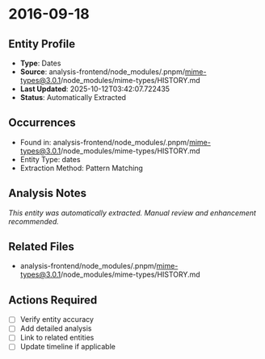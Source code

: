 # 2016-09-18

## Entity Profile
- **Type**: Dates
- **Source**: analysis-frontend/node_modules/.pnpm/mime-types@3.0.1/node_modules/mime-types/HISTORY.md
- **Last Updated**: 2025-10-12T03:42:07.722435
- **Status**: Automatically Extracted

## Occurrences
- Found in: analysis-frontend/node_modules/.pnpm/mime-types@3.0.1/node_modules/mime-types/HISTORY.md
- Entity Type: dates
- Extraction Method: Pattern Matching

## Analysis Notes
*This entity was automatically extracted. Manual review and enhancement recommended.*

## Related Files
- analysis-frontend/node_modules/.pnpm/mime-types@3.0.1/node_modules/mime-types/HISTORY.md

## Actions Required
- [ ] Verify entity accuracy
- [ ] Add detailed analysis
- [ ] Link to related entities
- [ ] Update timeline if applicable
